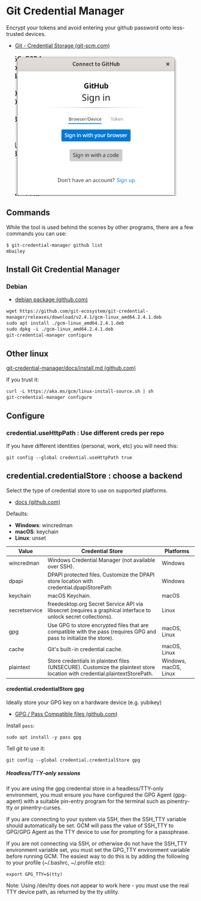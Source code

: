 # Git Credential Manager

Encrypt your tokens and avoid entering your github password onto less-trusted devices.

- [Git - Credential Storage (git-scm.com)](https://git-scm.com/book/en/v2/Git-Tools-Credential-Storage)

    ![](assets/Pasted%20image%2020231219170426.png)


## Commands

While the tool is used behind the scenes by other programs, there are a few commands you can use:

```shell
$ git-credential-manager github list
mbailey
```


## Install Git Credential Manager

### Debian

- [debian package (github.com)](https://github.com/git-ecosystem/git-credential-manager/blob/release/docs/install.md#debian-package)

```
wget https://github.com/git-ecosystem/git-credential-manager/releases/download/v2.4.1/gcm-linux_amd64.2.4.1.deb
sudo apt install ./gcm-linux_amd64.2.4.1.deb
sudo dpkg -i ./gcm-linux_amd64.2.4.1.deb
git-credential-manager configure
```


## Other linux

[git-credential-manager/docs/install.md (github.com)](https://github.com/git-ecosystem/git-credential-manager/blob/release/docs/install.md)

If you trust it:

```
curl -L https://aka.ms/gcm/linux-install-source.sh | sh
git-credential-manager configure
```

## Configure

### credential.useHttpPath : Use different creds per repo

If you have different identities (personal, work, etc) you will need this:

```shell
git config --global credential.useHttpPath true
```

## credential.credentialStore : choose a backend

Select the type of credential store to use on supported platforms.

- [docs (github.com)](https://github.com/git-ecosystem/git-credential-manager/blob/release/docs/environment.md#GCM_CREDENTIAL_STORE)

Defaults:
- **Windows**: wincredman
- **macOS**:  keychain
- **Linux**: unset

| Value         | Credential Store                                                                                                 | Platforms             |
|---------------|------------------------------------------------------------------------------------------------------------------|-----------------------|
| wincredman    | Windows Credential Manager (not available over SSH).                                                             | Windows               |
| dpapi         | DPAPI protected files. Customize the DPAPI store location with credential.dpapiStorePath                         | Windows               |
| keychain      | macOS Keychain.                                                                                                  | macOS                 |
| secretservice | freedesktop.org Secret Service API via libsecret (requires a graphical interface to unlock secret collections). | Linux                 |
| gpg           | Use GPG to store encrypted files that are compatible with the pass (requires GPG and pass to initialize the store). | macOS, Linux          |
| cache         | Git's built-in credential cache.                                                                                 | macOS, Linux          |
| plaintext     | Store credentials in plaintext files (UNSECURE). Customize the plaintext store location with credential.plaintextStorePath. | Windows, macOS, Linux |

#### credential.credentialStore gpg

Ideally store your GPG key on a hardware device (e.g. yubikey)

- [GPG / Pass Compatible files (github.com)](https://github.com/git-ecosystem/git-credential-manager/blob/release/docs/credstores.md#gpgpass-compatible-files)

Install `pass`:

```
sudo apt install -y pass gpg
```

Tell git to use it:
```
git config --global credential.credentialStore gpg
```

##### Headless/TTY-only sessions

If you are using the gpg credential store in a headless/TTY-only environment, you must ensure you have configured the GPG Agent (gpg-agent) with a suitable pin-entry program for the terminal such as pinentry-tty or pinentry-curses.

If you are connecting to your system via SSH, then the SSH_TTY variable should automatically be set. GCM will pass the value of SSH_TTY to GPG/GPG Agent as the TTY device to use for prompting for a passphrase.

If you are not connecting via SSH, or otherwise do not have the SSH_TTY environment variable set, you must set the GPG_TTY environment variable before running GCM. The easiest way to do this is by adding the following to your profile (~/.bashrc, ~/.profile etc):

```shell
export GPG_TTY=$(tty)
```

Note: Using /dev/tty does not appear to work here - you must use the real TTY device path, as returned by the tty utility.

